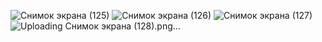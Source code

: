 ![Снимок экрана (125)](https://github.com/danilove123/Automated_warehouse/assets/68416072/9e2149cf-8a83-474c-9e5a-c73aa5c04191)
![Снимок экрана (126)](https://github.com/danilove123/Automated_warehouse/assets/68416072/1e122714-f0e6-4db3-a913-02fe48d79f3d)
![Снимок экрана (127)](https://github.com/danilove123/Automated_warehouse/assets/68416072/d572fb08-d751-406e-8dee-1d0a75b856ae)
![Uploading Снимок экрана (128).png…]()


